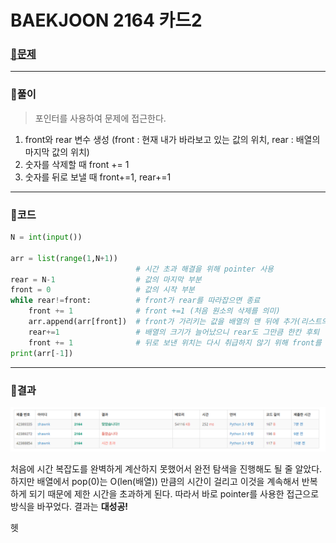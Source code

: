 # BAEKJOON 2164 카드2

### [🏸문제](https://www.acmicpc.net/problem/2164) 

<hr>



### 💊풀이

> 포인터를 사용하여 문제에 접근한다.

1. front와 rear 변수 생성 (front : 현재 내가 바라보고 있는 값의 위치, rear : 배열의 마지막 값의 위치)
1. 숫자를 삭제할 때 front += 1
1. 숫자를 뒤로 보낼 때 front+=1, rear+=1

<hr>

### 📌코드

```python
N = int(input())

arr = list(range(1,N+1))
                            # 시간 초과 해결을 위해 pointer 사용
rear = N-1                  # 값의 마지막 부분
front = 0                   # 값의 시작 부분
while rear!=front:          # front가 rear를 따라잡으면 종료
    front += 1              # front +=1 (처음 원소의 삭제를 의미)
    arr.append(arr[front])  # front가 가리키는 값을 배열의 맨 뒤에 추가(리스트의 맨뒤에 추가하는 경우 시간 복잡도는 굉장히 낮다(O(1))
    rear+=1                 # 배열의 크기가 늘어났으니 rear도 그만큼 한칸 후퇴
    front += 1              # 뒤로 보낸 위치는 다시 취급하지 않기 위해 front를 1만큼 전진
print(arr[-1])
```

<hr>





### 🛀결과

![image-20220424191914090](readme.assets/image-20220424191914090.png)

처음에 시간 복잡도를 완벽하게 계산하지 못했어서 완전 탐색을 진행해도 될 줄 알았다. 하지만 배열에서 pop(0)는 O(len(배열)) 만큼의 시간이 걸리고 이것을 계속해서 반복하게 되기 때문에 제한 시간을 초과하게 된다. 따라서 바로 pointer를 사용한 접근으로 방식을 바꾸었다. 결과는 **대성공!**

헷

